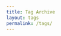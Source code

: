 ```yaml
---
title: Tag Archive
layout: tags
permalink: /tags/
---
```

<!--
---
title: Tags
layout: collection
---
--->